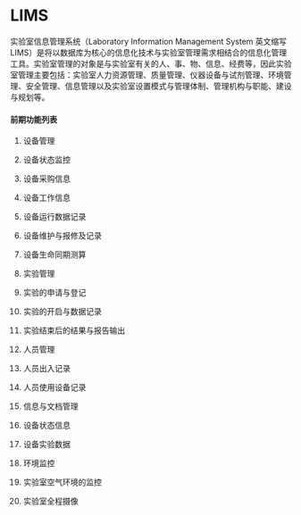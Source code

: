 # LIMS
实验室信息管理系统（Laboratory Information Management System 英文缩写LIMS）是将以数据库为核心的信息化技术与实验室管理需求相结合的信息化管理工具。实验室管理的对象是与实验室有关的人、事、物、信息、经费等，因此实验室管理主要包括：实验室人力资源管理、质量管理、仪器设备与试剂管理、环境管理、安全管理、信息管理以及实验室设置模式与管理体制、管理机构与职能、建设与规划等。<br>


#### 前期功能列表
1. 设备管理
1. 设备状态监控
2. 设备采购信息
3. 设备工作信息
4. 设备运行数据记录
5. 设备维护与报修及记录
6. 设备生命同期测算

2. 实验管理
1. 实验的申请与登记
2. 实验的开启与数据记录
3. 实验结束后的结果与报告输出

3. 人员管理
1. 人员出入记录
2. 人员使用设备记录

4. 信息与文档管理
1. 设备状态信息
2. 设备实验数据

5. 环境监控
1. 实验室空气环境的监控
2. 实验室全程摄像
